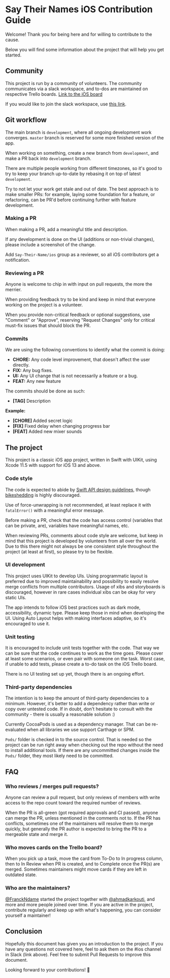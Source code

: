 # Say Their Names iOS Contribution Guide

Welcome! Thank you for being here and for willing to contribute to the cause.

Below you will find some information about the project that will help you
get started.

## Community

This project is run by a community of volunteers. The community communicates
via a slack workspace, and to-dos are maintained on respective Trello boards.
[Link to the iOS board](https://trello.com/b/XhG385ND/say-their-names-ios)

If you would like to join the slack workspace, use [this link](https://join.slack.com/t/saytheirnames/shared_invite/zt-eqjuatz7-fgh3zPRXIKiiXsC1Vf3oZA).

## Git workflow

The main branch is `development`, where all ongoing development work converges.
`master` branch is reserved for some more finished version of the app.

When working on something, create a new branch from `development`, and make a PR
back into `development` branch.

There are multiple people working from different timezones, so it's good to try
to keep your branch up-to-date by rebasing it on top of latest `development`.

Try to not let your work get stale and out of date.
The best approach is to make smaller PRs: for example, laying some foundation for
a feature, or refactoring, can be PR'd before continuing further with feature
development.

### Making a PR

When making a PR, add a meaningful title and description.

If any development is done on the UI (additions or non-trivial changes), please
include a screenshot of the change.

Add `Say-Their-Name/ios` group as a reviewer, so all iOS contributors get a notification.

### Reviewing a PR

Anyone is welcome to chip in with input on pull requests, the more the merrier.

When providing feedback try to be kind and keep in mind that everyone working on
the project is a volunteer.

When you provide non-critical feedback or optional suggestions, use "Comment" or
"Approve", reserving "Request Changes" only for critical must-fix issues that
should block the PR.

### Commits
We are using the following conventions to identify what the commit is doing:

- **CHORE:** Any code level improvement, that doesn't affect the user directly.
- **FIX:** Any bug fixes.
- **UI:** Any UI change that is not necessarily a feature or a bug.
- **FEAT:** Any new feature

The commits should be done as such:
 - **[TAG]** Description
 
**Example:**

- **[CHORE]** Added secret logic
- **[FIX]** Fixed delay when changing progress bar
- **[FEAT]** Added new mixer sounds

## The project

This project is a classic iOS app project, written in Swift with UIKit, using Xcode 11.5
with support for iOS 13 and above.

### Code style

The code is expected to abide by [Swift API design guidelines](https://swift.org/documentation/api-design-guidelines/),
though [bikeshedding](https://www.urbandictionary.com/define.php?term=bikeshedding) is highly discouraged.

Use of force-unwrapping is not recommended, at least replace it with `fatalError()`
with a meaningful error message.

Before making a PR, check that the code has access control (variables that can be private, are),
variables have meaningful names, etc.

When reviewing PRs, comments about code style are welcome, but keep in mind that
this project is developed by volunteers from all over the world.
Due to this there might not always be one consistent style throughout the project
(at least at first), so please try to be flexible.

### UI development

This project uses UIKit to develop UIs. Using programmatic layout is preferred
due to improved maintainability and possibility to easily resolve merge conflicts
from multiple contributors.
Usage of xibs and storyboards is discouraged, however in rare cases individual xibs
can be okay for very static UIs.

The app intends to follow iOS best practices such as dark mode, accessibility,
dynamic type. Please keep those in mind when developing the UI.
Using Auto Layout helps with making interfaces adaptive, so it's encouraged to use it.

### Unit testing

It is encouraged to include unit tests together with the code. That way we can
be sure that the code continues to work as the time goes.
Please cover at least some scenarios, or even pair with
someone on the task. Worst case, if unable to add tests,
please create a to-do task on the iOS Trello board.

There is no UI testing set up yet, though there is an ongoing effort.

### Third-party dependencies

The intention is to keep the amount of third-party dependencies to a minimum. However,
it's better to add a dependency rather than write or copy over untested code.
If in doubt, don't hesitate to consult with the community - there is usually a
reasonable solution :)

Currently CocoaPods is used as a dependency manager. That can be re-evaluated
when all libraries we use support Carthage or SPM.

`Pods/` folder is checked in to the source control. That is needed so the project
can be run right away when checking out the repo without the need to install
additional tools. If there are any uncommitted changes inside the `Pods/`
folder, they most likely need to be committed.

## FAQ

### Who reviews / merges pull requests?

Anyone can review a pull request, but only reviews of members with write access to the repo count toward the required number of reviews. 

When the PR is all-green (got required approvals and CI passed), anyone can merge the PR, unless mentioned in the comments not to. 
If the PR has conflicts, sometimes one of the maintainers will resolve them to merge quickly, but generally the PR author is expected to bring the PR to a mergeable state and merge it.

### Who moves cards on the Trello board?

When you pick up a task, move the card from To-Do to In progress column, then to In Review when PR is created, and to Complete once the PR(s) are merged. 
Sometimes maintainers might move cards if they are left in outdated state. 

### Who are the maintainers? 

[@FranckNdame](https://github.com/FranckNdame) started the project together with [@ahmadkarkouti](https://github.com/ahmadkarkouti), and more and more people joined over time.
If you are active in the project, contribute regularly and keep up with what's happening, you can consider yourself a maintainer!

## Conclusion

Hopefully this document has given you an introduction to the project. 
If you have any questions not covered here, feel to ask them on the #ios channel in Slack (link above).
Feel free to submit Pull Requests to improve this document.

Looking forward to your contributions! 🙌
